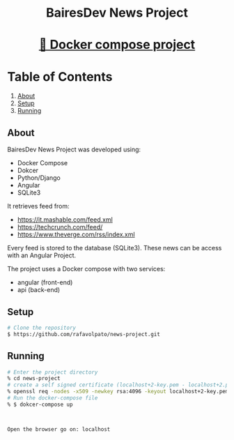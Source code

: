 <h1 align="center">BairesDev News Project</h1>
<h1 align="center">
    <a href="https://www.docker.com/get-started">🔗 Docker compose project</a>
</h1>



# Table of Contents

1. [About](#about)
2. [Setup](#setup)
3. [Running](#running)


## About

BairesDev News Project was developed using:
- Docker Compose
- Dokcer
- Python/Django
- Angular
- SQLite3

It retrieves feed from:
- https://it.mashable.com/feed.xml
- https://techcrunch.com/feed/
- https://www.theverge.com/rss/index.xml

Every feed is stored to the database (SQLite3).
These news can be access with an Angular Project.

The project uses a Docker compose with two services:
- angular (front-end)
- api (back-end)

## Setup

```bash
# Clone the repository
$ https://github.com/rafavolpato/news-project.git
```

## Running

```bash
# Enter the project directory
% cd news-project
# create a self signed certificate (localhost+2-key.pem - localhost+2.pem) and move it to nginx/certs/
% openssl req -nodes -x509 -newkey rsa:4096 -keyout localhost+2-key.pem -out localhost+2.pem -sha256 -days 365 -subj '/CN=localhost'
# Run the docker-compose file
% $ dokcer-compose up



Open the browser go on: localhost
```